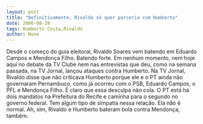 ```yaml
---
layout: post
title: "Definitivamente, Rivaldo só quer parceria com Humberto"
date: 2006-08-28
tags: Humberto Costa,Rivaldo
author: None
---
```

Desde o começo do guia eleitoral, Rivaldo Soares vem batendo em Eduardo Campos e Mendonça Filho. Batendo forte.
Em nenhum momento, nem hoje aqui no debate da TV Clube nem nas entrevistas que deu, como na semana passada, na TV Jornal, lançou ataques contra Humberto.
Na TV Jornal, Rivaldo disse que não criticava Humberto porque ele e o PT ainda não governaram Pernambuco, como já ocorreu com o PSB, Eduardo Campos, o PFL e Mendonça Filho.
É claro que essa desculpa não cola. 
O PT está há dois mandatos na Prefeitura do Recife e caminha para o segundo no governo federal.
Tem algum tipo de simpatia nessa relação. Ela não é normal.
Ah, sim, Rivaldo e Humberto bateram bola contra Mendonça, também. 
